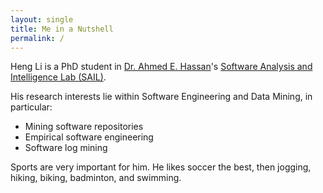 ```yaml
---
layout: single
title: Me in a Nutshell
permalink: /
---
```


Heng Li is a PhD student in [Dr. Ahmed E. Hassan](http://research.cs.queensu.ca/~ahmed/home/)'s [Software Analysis and Intelligence Lab (SAIL)](http://sail.cs.queensu.ca/).

His research interests lie within Software Engineering and Data Mining, in particular:

- Mining software repositories
- Empirical software engineering
- Software log mining

Sports are very important for him. He likes soccer the best, then jogging, hiking, biking, badminton, and swimming.